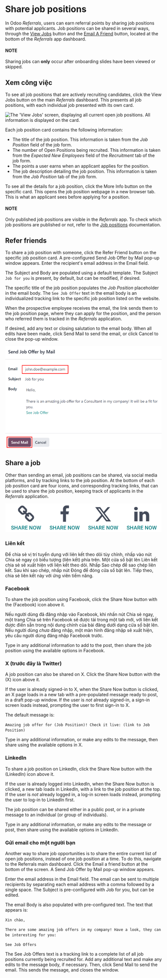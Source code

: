 # Share job positions

In Odoo *Referrals*, users can earn referral points by sharing job positions with potential
applicants. Job positions can be shared in several ways, through the [View Jobs](#referrals-view-jobs) button and the [Email A Friend](#referrals-email-jobs) button, located
at the bottom of the *Referrals* app dashboard.

#### NOTE
Sharing jobs can **only** occur after onboarding slides have been viewed or skipped.

<a id="referrals-view-jobs"></a>

## Xem công việc

To see all job positions that are actively recruiting candidates, click the View Jobs
button on the main *Referrals* dashboard. This presents all job positions, with each individual job
presented with its own card.

![The 'View Jobs' screen, displaying all current open job positions. All information is
displayed on the card.](share_jobs/jobs.png)

Each job position card contains the following information:

- The title of the job position. This information is taken from the *Job Position* field of the job
  form.
- The number of Open Positions being recruited. This information is taken from the
  *Expected New Employees* field of the *Recruitment* tab of the job form.
- The points a user earns when an applicant applies for the position.
- The job description detailing the job position. This information is taken from the *Job Position*
  tab of the job form.

To see all the details for a job position, click the More Info button on the specific
card. This opens the job position webpage in a new browser tab. This is what an applicant sees
before applying for a position.

#### NOTE
Only published job positions are visible in the *Referrals* app. To check which job positions are
published or not, refer to the [Job positions](../recruitment/new_job.md) documentation.

## Refer friends

To share a job position with someone, click the Refer Friend button on the specific job
position card. A pre-configured Send Job Offer by Mail pop-up window appears. Enter the
recipient's email address in the Email field.

The Subject and Body are populated using a default template. The
Subject `Job for you` is present, by default, but can be modified, if desired.

The specific title of the job position populates the *Job Position* placeholder in the email body.
The `See Job Offer` text in the email body is an individualized tracking link to the specific job
position listed on the website.

When the prospective employee receives the email, the link sends them to the job position page,
where they can apply for the position, and the person who referred them is tracked in the
*Referrals* application.

If desired, add any text or closing salutation to the email body. When all edits have been made,
click Send Mail to send the email, or click Cancel to close the pop-up
window.

![Referral email pop-up window with the email message inside it.](share_jobs/email.png)

## Share a job

Other than sending an email, job positions can be shared, via social media platforms, and by
tracking links to the job position. At the bottom of each job position card are four icons, and
corresponding tracking links, that can be used to share the job position, keeping track of
applicants in the *Referrals* application.

![The various sharing icons that appear for each job.](share_jobs/share.png)

### Liên kết

Để chia sẻ vị trí tuyển dụng với liên kết theo dõi tùy chỉnh, nhấp vào nút Chia sẻ ngay có biểu tượng <i class="fa fa-chain"></i> (liên kết) phía trên. Một cửa sổ bật lên Liên kết chia sẻ sẽ xuất hiện với liên kết theo dõi. Nhấp Sao chép để sao chép liên kết. Sau khi sao chép, nhấp nút Đóng để đóng cửa sổ bật lên. Tiếp theo, chia sẻ liên kết này với ứng viên tiềm năng.

### Facebook

To share the job position using Facebook, click the Share Now button with the
<i class="fa fa-facebook"></i> (Facebook) icon above it.

Nếu người dùng đã đăng nhập vào Facebook, khi nhấn nút Chia sẻ ngay, một trang Chia sẻ trên Facebook sẽ được tải trong một tab mới, với liên kết được điền sẵn trong nội dung chính của bài đăng dưới dạng cửa sổ bật lên. Nếu người dùng *chưa* đăng nhập, một màn hình đăng nhập sẽ xuất hiện, yêu cầu người dùng đăng nhập Facebook trước.

Type in any additional information to add to the post, then share the job position using the
available options in Facebook.

### X (trước đây là Twitter)

A job position can also be shared on X. Click the Share Now button with the
(X) icon above it.

If the user is already signed-in to X, when the Share Now button is clicked, an X page
loads in a new tab with a pre-populated message ready to post, in a draft pop-up window. If the user
is *not* already signed-in, a sign-in screen loads instead, prompting the user to first sign-in to
X.

The default message is:

`Amazing job offer for (Job Position)! Check it live: (link to Job Position)`

Type in any additional information, or make any edits to the message, then share using the available
options in X.

### LinkedIn

To share a job position on LinkedIn, click the Share Now button with the
<i class="fa fa-linkedin"></i> (LinkedIn) icon above it.

If the user is already logged into LinkedIn, when the Share Now button is clicked, a new
tab loads in LinkedIn, with a link to the job position at the top. If the user is *not* already
logged in, a log-in screen loads instead, prompting the user to log-in to LinkedIn first.

The job position can be shared either in a public post, or in a private message to an individual (or
group of individuals).

Type in any additional information, or make any edits to the message or post, then share using the
available options in LinkedIn.

<a id="referrals-email-jobs"></a>

### Gửi email cho một người bạn

Another way to share job opportunities is to share the entire current list of open job positions,
instead of one job position at a time. To do this, navigate to the Referrals main
dashboard. Click the Email a friend button at the bottom of the screen. A
Send Job Offer by Mail pop-up window appears.

Enter the email address in the Email field. The email can be sent to multiple
recipients by separating each email address with a comma followed by a single space. The
Subject is pre-configured with Job for you, but can be edited.

The email Body is also populated with pre-configured text. The text that appears is:

`Xin chào,`

`There are some amazing job offers in my company! Have a look, they can be interesting for you:`

`See Job Offers`

The See Job Offers text is a tracking link to a complete list of all job positions
currently being recruited for. Add any additional text and make any edits to the message body, if
necessary. Then, click Send Mail to send the email. This sends the message, and closes
the window.
